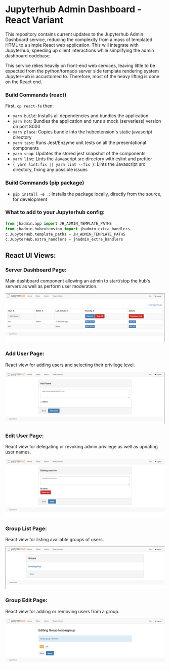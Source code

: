 # Jupyterhub Admin Dashboard - React Variant  
This repository contains current updates to the Jupyterhub Admin Dashboard service, 
reducing the complexity from a mass of templated HTML to a simple React web application.
This will integrate with Jupyterhub, speeding up client interactions while simplifying the 
admin dashboard codebase.  

This service relies heavily on front-end web services, leaving little to be expected from the python/tornado server 
side template rendering system JupyterHub is accustomed to. Therefore, most of the heavy lifting is done on the React end.

### Build Commands (react)   
First, `cp react-fe` then:  
- `yarn build`: Installs all dependencies and bundles the application  
- `yarn hot`: Bundles the application and runs a mock (serverless) version on port 8000  
- `yarn place`: Copies bundle into the hubextension's static javascript directory
- `yarn test`: Runs Jest/Enzyme unit tests on all the presentational components
- `yarn snap`: Updates the stored jest snapshot of the components
- `yarn lint`: Lints the Javascript src directory with eslint and prettier
- `{ yarn lint:fix || yarn lint --fix }`: Lints the Javascript src directory, fixing any possible issues

### Build Commands (pip package)  
- `pip install -e .`: Installs the package locally, directly from the source, for development  

### What to add to your Jupyterhub config:  
```python
from jhadmin.app import JH_ADMIN_TEMPLATE_PATHS
from jhadmin.hubextension import jhadmin_extra_handlers
c.JupyterHub.template_paths = JH_ADMIN_TEMPLATE_PATHS
c.JupyterHub.extra_handlers = jhadmin_extra_handlers
```

## React UI Views:

### Server Dashboard Page:  
Main dashboard component allowing an admin to start/stop the hub's servers as well as perform user moderation.  

![serverdashboard](https://github.com/MetroStar/jh-admin-dashboard/blob/master/documentation/screenshots/Dashboard-Home.png?raw=true)

### Add User Page:  
React view for adding users and selecting their privilege level.  

![addusers](https://github.com/MetroStar/jh-admin-dashboard/blob/master/documentation/screenshots/AddUsers.png?raw=true)


### Edit User Page:
React view for delegating or revoking admin privilege as well as updating user names.  

![edituser](https://github.com/MetroStar/jh-admin-dashboard/blob/master/documentation/screenshots/EditUser.png?raw=true)


### Group List Page:
React view for listing available groups of users.  

![grouplist](https://github.com/MetroStar/jh-admin-dashboard/blob/master/documentation/screenshots/GroupList.png?raw=true)


### Group Edit Page:
React view for adding or removing users from a group.  

![GroupEdit](https://github.com/MetroStar/jh-admin-dashboard/blob/master/documentation/screenshots/GroupEdit.png?raw=true)

